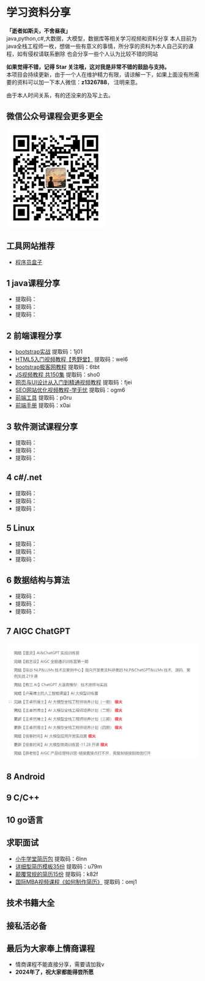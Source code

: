 # 学习资料分享
**「逝者如斯夫，不舍昼夜」**  
java,python,c#,大数据，大模型，数据库等相关学习视频和资料分享
本人目前为java全栈工程师一枚，想做一些有意义的事情，所分享的资料为本人自己买的课程，如有侵权请联系删除
也会分享一些个人认为比较不错的网站

**如果觉得不错，记得 Star 关注哦，这对我是非常不错的鼓励与支持。**  
本项目会持续更新，由于一个人在维护精力有限，请谅解一下，如果上面没有所需要的资料可以加一下本人微信：**z1326788**，
注明来意。

由于本人时间关系，有的还没来的及写上去。
## 微信公众号课程会更多更全


![功能图](/.image/公众号.jpg)


## 工具网站推荐


- [程序员盒子](https://www.coderutil.com/)


## 1 java课程分享


- []()  提取码：
- []()  提取码：
- []()  提取码：

## 2 前端课程分享


- [bootstrap实战](https://pan.baidu.com/s/1h3vrHlg3zmU2v3OVKlPTuA)  提取码：1j01
- [HTML5入门视频教程【秀野堂】](https://pan.baidu.com/s/1XEFk9purmPhTHA-L5vuBhA)  提取码：wel6
- [bootstrap极客网教程](https://pan.baidu.com/s/1oU2gKnmP85yXUZnno3b2IQ)  提取码：6tbt
- [JS视频教程 共150集](https://pan.baidu.com/s/1ApJLCsD9hUvubZZ7WQMDMg)  提取码：sho0
- [网页与UI设计从入门到精通视频教程](https://pan.baidu.com/s/1YboJxyIVof9xNNZE3sMrHw)  提取码：fjei
- [SEO网站优化视频教程-学无忧](https://pan.baidu.com/s/1k3o3HcBp0LYlH3i18P25DA)  提取码：ogm6
- [前端工具](https://pan.baidu.com/s/1jtpuh91xAjguB5UspGP3pA)  提取码：p0ru
- [前端手册](https://pan.baidu.com/s/119WECEzjhsfnnJD3o2fAXw)  提取码：x0ai

## 3 软件测试课程分享


- []()  提取码：
- []()  提取码：
- []()  提取码：

## 4 c#/.net


- []()  提取码：
- []()  提取码：
- []()  提取码：

## 5 Linux

- []()  提取码：
- []()  提取码：
- []()  提取码：

## 6 数据结构与算法


- []()  提取码：
- []()  提取码：
- []()  提取码：

## 7 AIGC ChatGPT
![功能图](/.image/chatgpt.png)

## 8 Android


## 9 C/C++


## 10 go语言


## 求职面试


- [小牛学堂简历包](https://pan.baidu.com/s/13EnE-bic3Fdq0N6WLjY2fw)  提取码：6lnn
- [详细型简历模板35份](https://pan.baidu.com/s/15yOz_dobQJW4BFvsnVL8vQ)  提取码：u79m
- [颠覆常规的简历15份](https://pan.baidu.com/s/1ihzVietiR4Gm9fyld68Umg) 提取码：k82f
- [国际MBA视频课程《如何制作简历》](https://pan.baidu.com/s/1FDuhwr4hlULVT3AFTWIyNg) 提取码：omj1

## 技术书籍大全







## 接私活必备


## 最后为大家奉上情商课程


- 情商课程不能直接分享，需要请加我v
- **2024年了，祝大家都能得尝所愿**
    
